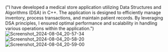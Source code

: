 ("I have developed a medical store application utilizing Data Structures and Algorithms (DSA) in C++. The application is designed to efficiently manage inventory, process transactions, and maintain patient records. By leveraging DSA principles, I ensured optimal performance and scalability in handling various operations within the application.")
![Screenshot_2024-08-04_20-57-34](https://github.com/user-attachments/assets/b63600c4-f8f0-404d-afa9-745b5d09c111)
![Screenshot_2024-08-04_20-58-20](https://github.com/user-attachments/assets/051b7682-a268-4bd9-9447-efd601a97db7)
![Screenshot_2024-08-04_20-59-00](https://github.com/user-attachments/assets/8a60c006-35f7-4a3a-8091-187994e00275)
